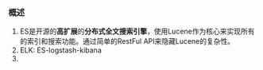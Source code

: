 ### 概述
1. ES是开源的**高扩展**的**分布式全文搜索引擎**，使用Lucene作为核心来实现所有的索引和搜索功能。通过简单的RestFul API来隐藏Lucene的复杂性。
2. ELK: ES-logstash-kibana
3. 